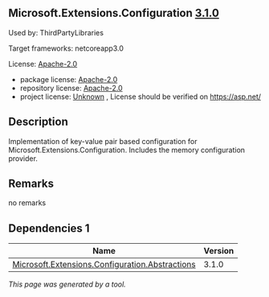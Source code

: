 Microsoft.Extensions.Configuration [3.1.0](https://www.nuget.org/packages/Microsoft.Extensions.Configuration/3.1.0)
--------------------

Used by: ThirdPartyLibraries

Target frameworks: netcoreapp3.0

License: [Apache-2.0](../../../../licenses/apache-2.0) 

- package license: [Apache-2.0](https://licenses.nuget.org/Apache-2.0) 
- repository license: [Apache-2.0](https://github.com/aspnet/Extensions) 
- project license: [Unknown](https://asp.net/) , License should be verified on https://asp.net/

Description
-----------
Implementation of key-value pair based configuration for Microsoft.Extensions.Configuration. Includes the memory configuration provider.

Remarks
-----------
no remarks


Dependencies 1
-----------

|Name|Version|
|----------|:----|
|[Microsoft.Extensions.Configuration.Abstractions](../../../../packages/nuget.org/microsoft.extensions.configuration.abstractions/3.1.0)|3.1.0|

*This page was generated by a tool.*